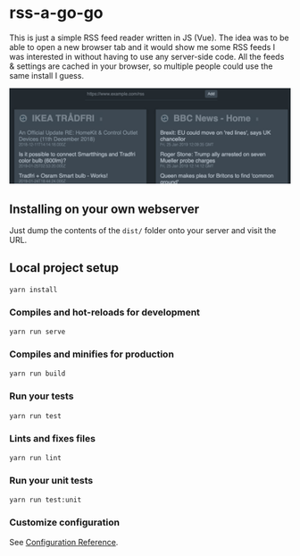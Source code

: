 # rss-a-go-go

This is just a simple RSS feed reader written in JS (Vue).  The idea was to be able to open a new browser tab and it would show me some RSS feeds I was interested in without having to use any server-side code. All the feeds & settings are cached in your browser, so
multiple people could use the same install I guess.

![screenshot](src/assets/screenshot.png)

## Installing on your own webserver

Just dump the contents of the `dist/` folder onto your server and visit the URL.

## Local project setup
```
yarn install
```

### Compiles and hot-reloads for development
```
yarn run serve
```

### Compiles and minifies for production
```
yarn run build
```

### Run your tests
```
yarn run test
```

### Lints and fixes files
```
yarn run lint
```

### Run your unit tests
```
yarn run test:unit
```

### Customize configuration
See [Configuration Reference](https://cli.vuejs.org/config/).
